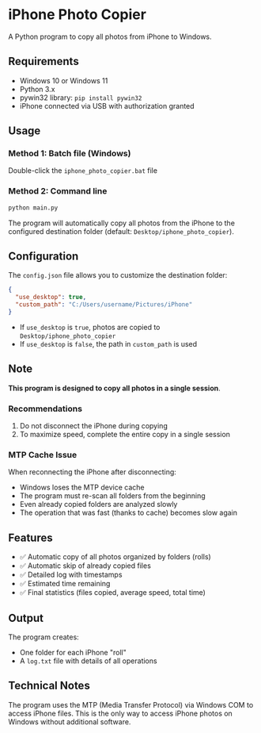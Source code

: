 # iPhone Photo Copier

A Python program to copy all photos from iPhone to Windows.

## Requirements

- Windows 10 or Windows 11
- Python 3.x
- pywin32 library: `pip install pywin32`
- iPhone connected via USB with authorization granted

## Usage

### Method 1: Batch file (Windows)
Double-click the `iphone_photo_copier.bat` file

### Method 2: Command line
```bash
python main.py
```

The program will automatically copy all photos from the iPhone to the configured destination folder (default: `Desktop/iphone_photo_copier`).

## Configuration

The `config.json` file allows you to customize the destination folder:

```json
{
  "use_desktop": true,
  "custom_path": "C:/Users/username/Pictures/iPhone"
}
```

- If `use_desktop` is `true`, photos are copied to `Desktop/iphone_photo_copier`
- If `use_desktop` is `false`, the path in `custom_path` is used

## Note

**This program is designed to copy all photos in a single session**.

### Recommendations

1. Do not disconnect the iPhone during copying
2. To maximize speed, complete the entire copy in a single session

### MTP Cache Issue

When reconnecting the iPhone after disconnecting:
- Windows loses the MTP device cache
- The program must re-scan all folders from the beginning
- Even already copied folders are analyzed slowly
- The operation that was fast (thanks to cache) becomes slow again


## Features

- ✅ Automatic copy of all photos organized by folders (rolls)
- ✅ Automatic skip of already copied files
- ✅ Detailed log with timestamps
- ✅ Estimated time remaining
- ✅ Final statistics (files copied, average speed, total time)

## Output

The program creates:
- One folder for each iPhone "roll"
- A `log.txt` file with details of all operations

## Technical Notes

The program uses the MTP (Media Transfer Protocol) via Windows COM to access iPhone files. This is the only way to access iPhone photos on Windows without additional software.